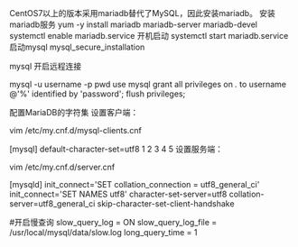 CentOS7以上的版本采用mariadb替代了MySQL，因此安装mariadb。 
安装mariadb服务 
yum -y install mariadb mariadb-server mariadb-devel 
systemctl enable mariadb.service 
开机启动
systemctl start mariadb.service 
启动mysql
mysql_secure_installation 

mysql 开启远程连接
 
mysql -u username -p pwd
use mysql 
grant all privileges on *.* to username @'%' identified by 'password';
flush privileges;



配置MariaDB的字符集
设置客户端：

vim /etc/my.cnf.d/mysql-clients.cnf

[mysql]
default-character-set=utf8
1
2
3
4
5
设置服务端：

vim /etc/my.cnf.d/server.cnf

[mysqld]
init_connect='SET collation_connection = utf8_general_ci'
init_connect='SET NAMES utf8'
character-set-server=utf8
collation-server=utf8_general_ci
skip-character-set-client-handshake

#开启慢查询
slow_query_log = ON
slow_query_log_file = /usr/local/mysql/data/slow.log
long_query_time = 1
